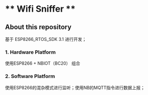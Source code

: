 # ** Wifi  Sniffer **

## About this repository
基于 ESP8266_RTOS_SDK 3.1 进行开发；

### 1. Hardware Platform
使用ESP8266 + NBIOT（BC20） 组合


### 2. Software Platform
使用ESP8266的混杂模式进行监听；使用NB的MQTT指令进行数据上报；



